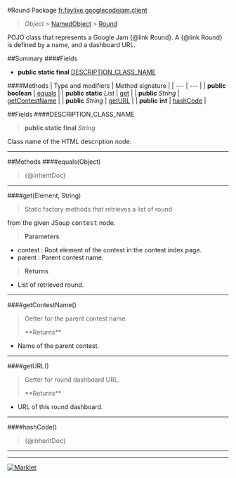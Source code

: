 #Round
Package [fr.faylixe.googlecodejam.client](README.md)<br>

> *Object* > [NamedObject](common/NamedObject.md) > [Round](Round.md)

<p>POJO class that represents a Google Jam {@link Round}.
 A {@link Round} is defined by a name, and a dashboard
 URL.</p>

##Summary
####Fields
* **public static final** [DESCRIPTION_CLASS_NAME](#description_class_name)

####Methods
| Type and modifiers | Method signature |
| --- | --- |
| **public** **boolean** | [equals](#equalsobject) |
| **public static** *List* | [get](#getelement-string) |
| **public** *String* | [getContestName](#getcontestname) |
| **public** *String* | [getURL](#geturl) |
| **public** **int** | [hashCode](#hashcode) |


##Fields
####DESCRIPTION_CLASS_NAME
> **public static final** *String*
<p>Class name of the HTML description node.</p>

---


##Methods
####equals(Object)
> {@inheritDoc}

---

####get(Element, String)
> <p>Static factory methods that retrieves a list of round
 from the given JSoup <tt>contest</tt> node.</p>
> **Parameters**
* contest : Root element of the contest in the contest index page.
* parent : Parent contest name.

> **Returns**
* List of retrieved round.


---

####getContestName()
> <p>Getter for the parent contest name.</p>
> **Returns**
* Name of the parent contest.


---

####getURL()
> <p>Getter for round dashboard URL.</p>
> **Returns**
* URL of this round dashboard.


---

####hashCode()
> {@inheritDoc}

---

---

[![Marklet](https://img.shields.io/badge/Generated%20by-Marklet-green.svg)](https://github.com/Faylixe/marklet)